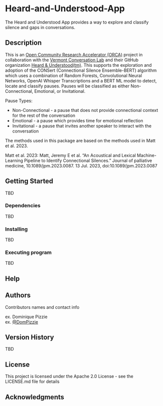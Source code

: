 # Heard-and-Understood-App

The Heard and Understood App provides a way to explore and classify silence and gaps in conversations.

## Description
This is an [Open Community Research Accelerator (ORCA)](https://verso.w3.uvm.edu/orca/) project in collaboration with the [Vermont Conversation Lab](https://vermontconversationlab.com/) and their GitHub organization [Heard & Understood(tm)](https://github.com/heard-and-understood). This supports the exploration and adoption of the CONSert (Connectional Silence Ensemble-BERT) algorithm which uses a combination of Random Forests, Convolutional Neural Networks, OpenAI Whisper Transcriptions and a BERT ML model to detect, locate and classify pauses. Pauses will be classified as either Non-Connectional, Emotional, or Invitational.

Pause Types:

* Non-Connectional - a pause that does not provide connectional context for the rest of the conversation
* Emotional - a pause which provides time for emotional reflection
* Invitational - a pause that invites another speaker to interact with the conversation

The methods used in this package are based on the methods used in Matt et al. 2023.

Matt et al. 2023: Matt, Jeremy E et al. “An Acoustical and Lexical Machine-Learning Pipeline to Identify Connectional Silences.” Journal of palliative medicine, 10.1089/jpm.2023.0087. 13 Jul. 2023, doi:10.1089/jpm.2023.0087

## Getting Started
TBD

### Dependencies

TBD

### Installing

TBD

### Executing program

TBD
## Help

## Authors

Contributors names and contact info

ex. Dominique Pizzie  
ex. [@DomPizzie](https://twitter.com/dompizzie)

## Version History

TBD

## License

This project is licensed under the Apache 2.0 License - see the LICENSE.md file for details

## Acknowledgments
